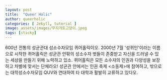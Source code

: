 ```yaml
---
layout: post
title:  "Queer Holic"
author: queerholic
categories: [ Jekyll, tutorial ]
image: assets/images/무지개토고양이.jpeg
tags: [sticky]
---
```


600년 전통의 성균관대 성소수자모임 퀴어홀릭이오. 2000년 7월 '성퀴인'이라는 이름으로 시작한 퀴어홀릭은 성균관 안팎의 성소수자 벗들이 존중받고 자신을 드러낼 수 있는 세상을 만들기 위해 노력하고 있소.
퀴어홀릭은 모든 소수자의 인권과 다양성을 보장하고 차별에 맞서는 단체라오! 성균관 안에서는 인권 축제 <소동제>에 참여하고, 밖으로는 대학성소수자모임 QUV와 연대하여 타 대학과 활발히 교류하고 있다오.